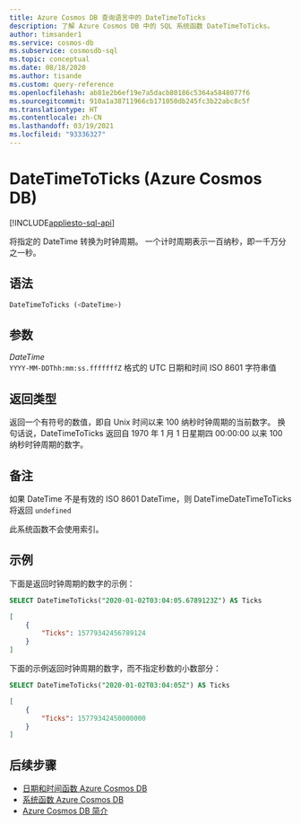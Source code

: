 ```yaml
---
title: Azure Cosmos DB 查询语言中的 DateTimeToTicks
description: 了解 Azure Cosmos DB 中的 SQL 系统函数 DateTimeToTicks。
author: timsander1
ms.service: cosmos-db
ms.subservice: cosmosdb-sql
ms.topic: conceptual
ms.date: 08/18/2020
ms.author: tisande
ms.custom: query-reference
ms.openlocfilehash: ab81e2b6ef19e7a5dacb80186c5364a5848077f6
ms.sourcegitcommit: 910a1a38711966cb171050db245fc3b22abc8c5f
ms.translationtype: HT
ms.contentlocale: zh-CN
ms.lasthandoff: 03/19/2021
ms.locfileid: "93336327"
---
```

# <a name="datetimetoticks-azure-cosmos-db"></a>DateTimeToTicks (Azure Cosmos DB)
[!INCLUDE[appliesto-sql-api](includes/appliesto-sql-api.md)]

将指定的 DateTime 转换为时钟周期。 一个计时周期表示一百纳秒，即一千万分之一秒。 

## <a name="syntax"></a>语法
  
```sql
DateTimeToTicks (<DateTime>)
```

## <a name="arguments"></a>参数
  
*DateTime*  
   `YYYY-MM-DDThh:mm:ss.fffffffZ` 格式的 UTC 日期和时间 ISO 8601 字符串值

## <a name="return-types"></a>返回类型

返回一个有符号的数值，即自 Unix 时间以来 100 纳秒时钟周期的当前数字。 换句话说，DateTimeToTicks 返回自 1970 年 1 月 1 日星期四 00:00:00 以来 100 纳秒时钟周期的数字。

## <a name="remarks"></a>备注

如果 DateTime 不是有效的 ISO 8601 DateTime，则 DateTimeDateTimeToTicks 将返回 `undefined`

此系统函数不会使用索引。

## <a name="examples"></a>示例

下面是返回时钟周期的数字的示例：

```sql
SELECT DateTimeToTicks("2020-01-02T03:04:05.6789123Z") AS Ticks
```

```json
[
    {
        "Ticks": 15779342456789124
    }
]
```

下面的示例返回时钟周期的数字，而不指定秒数的小数部分：

```sql
SELECT DateTimeToTicks("2020-01-02T03:04:05Z") AS Ticks
```

```json
[
    {
        "Ticks": 15779342450000000
    }
]
```

## <a name="next-steps"></a>后续步骤

- [日期和时间函数 Azure Cosmos DB](sql-query-date-time-functions.md)
- [系统函数 Azure Cosmos DB](sql-query-system-functions.md)
- [Azure Cosmos DB 简介](introduction.md)

